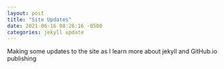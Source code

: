 ```yaml
---
layout: post
title: "Site Updates"
date: 2021-06-16 08:26:16 -0500
categories: jekyll update
---
```


Making some updates to the site as I learn more about jekyll and GitHub.io publishing

